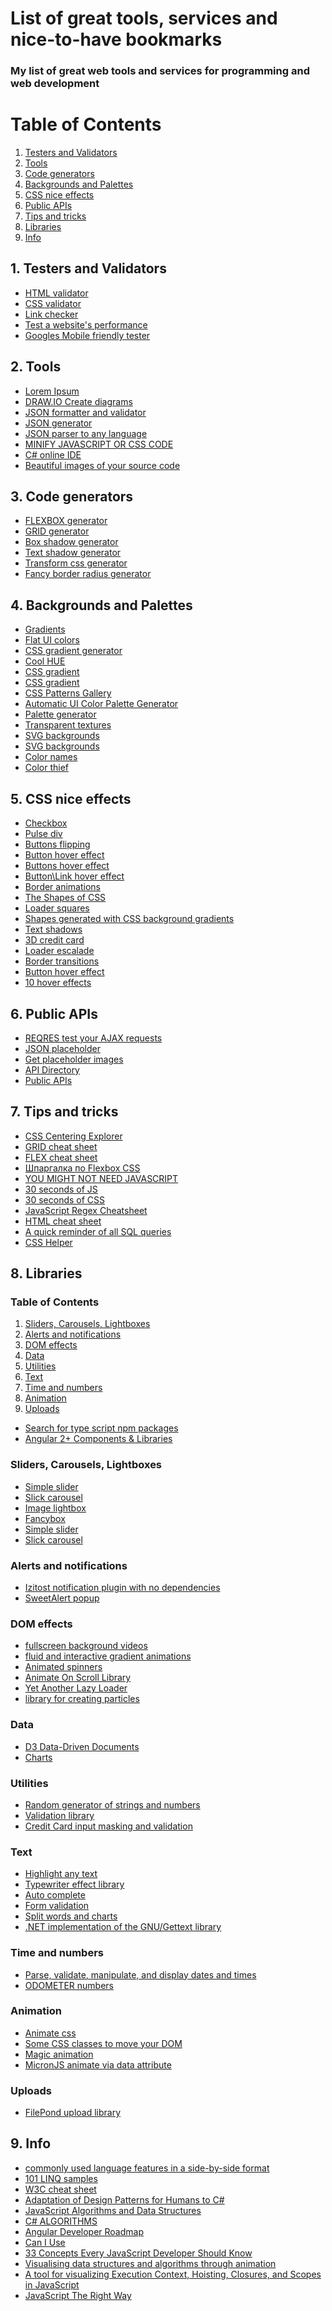 # List of great tools, services and **nice-to-have** bookmarks
### My list of great web tools and services for **programming and web development**

# Table of Contents 
1. [ Testers and Validators ](#validators)
2. [ Tools ](#tools)
3. [ Code generators ](#generators)
4. [ Backgrounds and Palettes ](#colors)
5. [ CSS nice effects ](#css)
6. [ Public APIs ](#api)
7. [ Tips and tricks ](#tip)
8. [ Libraries ](#library)
9. [ Info ](#info)

<a name="validators"></a>
## 1. Testers and Validators
- [HTML validator](https://validator.w3.org/)
- [CSS validator](https://csstree.github.io/docs/validator.html)
- [Link checker](https://validator.w3.org/checklink)
- [Test a website's performance](https://www.webpagetest.org/)
- [Googles Mobile friendly tester](https://search.google.com/test/mobile-friendly)


<a name="tools"></a>
## 2. Tools
- [Lorem Ipsum ](https://www.lipsum.com/)
- [DRAW.IO Create diagrams ](https://www.draw.io/)
- [JSON formatter and validator ](https://jsonformatter.curiousconcept.com/)
- [JSON generator ](https://www.json-generator.com/)
- [JSON parser to any language ](https://app.quicktype.io/)
- [MINIFY JAVASCRIPT OR CSS CODE ](https://www.minifier.org/)
- [C# online IDE ](https://repl.it/repls/LastHorizontalMegabyte)
- [Beautiful images of your source code ](https://carbon.now.sh/)


<a name="generators"></a>
## 3. Code generators
- [FLEXBOX generator ](http://the-echoplex.net/flexyboxes/)
- [GRID generator ](https://www.layoutit.com/grid)
- [Box shadow generator ](https://html-css-js.com/css/generator/box-shadow/)
- [Text shadow generator ](https://cssgenerator.org/text-shadow-css-generator.html)
- [Transform css generator ](https://html-css-js.com/css/generator/transform/)
- [Fancy border radius generator ](https://9elements.github.io/fancy-border-radius)


<a name="colors"></a>
## 4. Backgrounds and Palettes
- [Gradients ](https://uigradients.com)
- [Flat UI colors ](https://flatuicolors.com/)
- [CSS gradient generator ](https://www.css-gradient.com/)
- [Cool HUE ](https://webkul.github.io/coolhue/)
- [CSS gradient ](http://www.ourownthing.co.uk/gradpad.html)
- [CSS gradient ](https://cssgradient.io/)
- [CSS Patterns Gallery ](https://leaverou.github.io/css3patterns/)
- [Automatic UI Color Palette Generator ](https://palx.jxnblk.com/)
- [Palette generator ](https://learnui.design/tools/data-color-picker.html)
- [Transparent textures ](https://www.transparenttextures.com/)
- [SVG backgrounds ](https://www.svgbackgrounds.com/)
- [SVG backgrounds ](http://www.heropatterns.com/)
- [Color names ](http://colours.neilorangepeel.com/)
- [Color thief ](https://lokeshdhakar.com/projects/color-thief/)


<a name="css"></a>
## 5. CSS nice effects
- [Checkbox ](https://codepen.io/dylanraga/pen/Qwqbab)
- [Pulse div ](https://codepen.io/MrBandaruk/pen/NzdNyM)
- [Buttons flipping](https://codepen.io/ainalem/pen/LJYRxz/)
- [Button hover effect ](http://nisnom.com/veb-razrabotki/knopka-s-krasivym-effektom-i-gradientnym-svecheniem-pri-navedenii/)
- [Buttons hover effect ](http://nisnom.com/veb-razrabotki/knopka-s-krasivym-effektom-i-gradientnym-svecheniem-pri-navedenii/)
- [Button\Link hover effect](https://codepen.io/Rawnly/pen/qQLvKO)
- [Border animations ](https://freefrontend.com/css-border-animations/?ref=webdesignernews.com)
- [The Shapes of CSS ](https://css-tricks.com/the-shapes-of-css/)
- [Loader squares ](https://codepen.io/poziomq/pen/bwQmYG)
- [Shapes generated with CSS background gradients ](https://codepen.io/yuanchuan/full/vVRKRQ/)
- [Text shadows ](https://freebiesupply.com/blog/css-text-shadows/)
- [3D credit card ](https://codepen.io/kivanfan/pen/BGxXKR)
- [Loader escalade ](https://codepen.io/ykadosh/pen/PxvbYQ)
- [Border transitions ](https://codepen.io/giana/pen/yYBpVY)
- [Button hover effect ](https://codepen.io/ViktorKorolyuk/pen/GYGwpv)
- [10 hover effects ](https://codepen.io/caraujo/pen/VYOjNM)

<a name="api"></a>
## 6. Public APIs
- [REQRES test  your AJAX requests ](https://reqres.in/)
- [JSON placeholder ](https://jsonplaceholder.typicode.com/)
- [Get placeholder images ](https://placeholder.com/)
- [API Directory ](https://www.programmableweb.com/category/all/apis)
- [Public APIs ](https://github.com/toddmotto/public-apis)


<a name="tip"></a>
## 7. Tips and tricks
- [CSS Centering Explorer ](https://www.chunqiuyiyu.com/css-centering-explorer/)
- [GRID cheat sheet ](http://grid.malven.co/)
- [FLEX cheat sheet ](http://flexbox.malven.co/)
- [Шпаргалка по Flexbox CSS ](https://tpverstak.ru/flex-cheatsheet/)
- [YOU MIGHT NOT NEED JAVASCRIPT ](http://youmightnotneedjs.com/)
- [30 seconds of JS ](https://github.com/30-seconds/30-seconds-of-code)
- [30 seconds of CSS ](https://30-seconds.github.io/30-seconds-of-css/)
- [JavaScript Regex Cheatsheet ](https://www.debuggex.com/cheatsheet/regex/javascript)
- [HTML cheat sheet ](https://htmlcheatsheet.com/)
- [A quick reminder of all SQL queries ](https://github.com/enochtangg/quick-SQL-cheatsheet)
- [CSS Helper ](https://lesson-web.ru/modules/css_helper)


<a name="library"></a>
## 8. Libraries
### Table of Contents 
1. [ Sliders, Carousels, Lightboxes ](#sliders)
2. [ Alerts and notifications ](#alerts)
3. [ DOM effects ](#dom)
4. [ Data ](#data)
5. [ Utilities ](#utilities)
6. [ Text ](#text)
7. [ Time and numbers ](#numbers)
8. [ Animation  ](#animation)
9. [ Uploads ](#uploads)

- [Search for type script npm packages ](https://microsoft.github.io/TypeSearch/)
- [Angular 2+ Components & Libraries ](https://github.com/brillout/awesome-angular-components)

<a name="sliders"></a>
### Sliders, Carousels, Lightboxes
 - [Simple slider ](http://ruyadorno.github.io/simple-slider/)
 - [Slick carousel ](http://kenwheeler.github.io/slick/)
 - [Image lightbox ](https://osvaldas.info/examples/image-lightbox-responsive-touch-friendly/)
 - [Fancybox ](http://fancyapps.com/fancybox/3/)
 - [Simple slider ](http://ruyadorno.github.io/simple-slider/)
 - [Slick carousel ](http://kenwheeler.github.io/slick/)

<a name="alerts"></a>
### Alerts and notifications
 - [Izitost notification plugin with no dependencies ](http://izitoast.marcelodolce.com/)
 - [SweetAlert popup ](https://sweetalert2.github.io/)

<a name="dom"></a>
### DOM effects
 - [fullscreen background videos ](https://rishabhp.github.io/bideo.js/)
 - [fluid and interactive gradient animations ](https://sarcadass.github.io/granim.js/index.html)
 - [Animated spinners ](http://tobiasahlin.com/spinkit/)
 - [Animate On Scroll Library ](https://michalsnik.github.io/aos/)
 - [Yet Another Lazy Loader ](https://github.com/malchata/yall.js)
 - [library for creating particles ](https://vincentgarreau.com/particles.js/)

<a name="data"></a>
### Data
 - [D3 Data-Driven Documents ](https://d3js.org/)
 - [Charts ](https://www.chartjs.org/)

<a name="utilities"></a>
### Utilities
 - [Random generator of strings and numbers ](http://chancejs.com/)
 - [Validation library ](https://github.com/imbrn/v8n)
 - [Credit Card input masking and validation ](https://github.com/nogorilla/angular-cc-library)

<a name="text"></a>
### Text
 - [Highlight any text ](https://lumin.rocks/)
 - [Typewriter effect library ](https://chriscavs.github.io/t-writer-demo/?utm_source=bypeople)
 - [Auto complete  ](https://github.com/TarekRaafat/autoComplete.js)
 - [Form validation ](http://parsleyjs.org/)
 - [Split words and charts ](https://splitting.js.org/)
 - [.NET implementation of the GNU/Gettext library ](https://github.com/neris/NGettext)

<a name="numbers"></a>
### Time and numbers
 - [Parse, validate, manipulate, and display dates and times ](http://momentjs.com/)
 - [ODOMETER numbers ](https://github.hubspot.com/odometer/docs/welcome/)

<a name="animation"></a>
### Animation
 - [Animate css ](https://daneden.github.io/animate.css/)
 - [Some CSS classes to move your DOM ](https://elrumordelaluz.github.io/csshake/)
 - [Magic animation ](https://www.minimamente.com/example/magic_animations/)
 - [MicronJS animate via data attribute ](https://webkul.github.io/micron/)

<a name="uploads"></a>
### Uploads
 - [FilePond upload library ](https://pqina.nl/filepond/)


<a name="info"></a>
## 9. Info
- [commonly used language features in a side-by-side format ](http://hyperpolyglot.org/)
- [101 LINQ samples ](https://code.msdn.microsoft.com/101-LINQ-Samples-3fb9811b)
- [W3C cheat sheet ](https://www.w3.org/2009/cheatsheet/)
- [Adaptation of Design Patterns for Humans to C# ](https://github.com/anupavanm/csharp-design-patterns-for-humans)
- [JavaScript Algorithms and Data Structures ](https://github.com/trekhleb/javascript-algorithms#readme)
- [C# ALGORITHMS ](https://github.com/aalhour/C-Sharp-Algorithms)
- [Angular Developer Roadmap ](https://github.com/sulco/angular-developer-roadmap)
- [Can I Use ](https://caniuse.com/)
- [33 Concepts Every JavaScript Developer Should Know ](https://github.com/leonardomso/33-js-concepts)
- [Visualising data structures and algorithms through animation ](https://visualgo.net/en)
- [A tool for visualizing Execution Context, Hoisting, Closures, and Scopes in JavaScript ](https://tylermcginnis.com/javascript-visualizer/)
- [JavaScript The Right Way ](http://jstherightway.org/)
